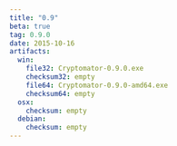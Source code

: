 ```yaml
---
title: "0.9"
beta: true
tag: 0.9.0
date: 2015-10-16
artifacts:
  win:
    file32: Cryptomator-0.9.0.exe
    checksum32: empty
    file64: Cryptomator-0.9.0-amd64.exe
    checksum64: empty
  osx:
    checksum: empty
  debian:
    checksum: empty
---
```

